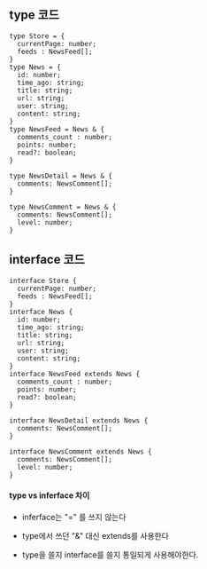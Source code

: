 ## type 코드
```
type Store = {
  currentPage: number;
  feeds : NewsFeed[];
}
type News = {
  id: number;
  time_ago: string;
  title: string;
  url: string;
  user: string;
  content: string;
}
type NewsFeed = News & {
  comments_count : number;
  points: number;
  read?: boolean;
}

type NewsDetail = News & {
  comments: NewsComment[];
}

type NewsComment = News & {
  comments: NewsComment[];
  level: number;
}
```
## interface 코드
```
interface Store {
  currentPage: number;
  feeds : NewsFeed[];
}
interface News {
  id: number;
  time_ago: string;
  title: string;
  url: string;
  user: string;
  content: string;
}
interface NewsFeed extends News {
  comments_count : number;
  points: number;
  read?: boolean;
}

interface NewsDetail extends News {
  comments: NewsComment[];
}

interface NewsComment extends News {
  comments: NewsComment[];
  level: number;
}
```

#### type vs inferface 차이

- inferface는 "=" 를 쓰지 않는다
- type에서 쓰던 "&" 대신 extends를 사용한다

- type을 쓸지 interface를 쓸지 통일되게 사용해야한다.